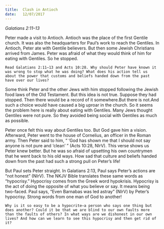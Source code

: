 ```yaml
---
title:  Clash in Antioch
date:   12/07/2017
---
```


_Galatians 2:11–13_

Peter made a visit to Antioch. Antioch was the place of the first Gentile church. It was also the headquarters for Paul’s work to reach the Gentiles. In Antioch, Peter ate with Gentile believers. But then some Jewish Christians arrived from James. Peter was afraid of what they would think of him for eating with Gentiles. So he stopped.

`Read Galatians 2:11–13 and Acts 10:28. Why should Peter have known it was wrong to stop what he was doing? What does his action tell us about the power that customs and beliefs handed down from the past have over our lives?`

Some think Peter and the other Jews with him stopped following the Jewish food laws of the Old Testament. But this idea is not true. Suppose they had stopped. Then there would be a record of it somewhere.But there is not.And such a choice would have caused a big uproar in the church. So it seems the problem here is really about eating with Gentiles. Many Jews thought Gentiles were not pure. So they avoided being social with Gentiles as much as possible.

Peter once felt this way about Gentiles too. But God gave him a vision. Afterward, Peter went to the house of Cornelius, an officer in the Roman army. Then Peter said to him, “ ‘God has shown me that I should not say anyone is not pure and ‘clean’ ” (Acts 10:28, NIrV). This verse shows us Peter knew better. But he was so afraid of upsetting his own countrymen that he went back to his old ways. How sad that culture and beliefs handed down from the past had such a strong pull on Peter’s life!

But Paul sets Peter straight. In Galatians 2:13, Paul says Peter’s actions are “not honest” (NIrV). The NKJV Bible translates these same words as “hypocrisy.” Hypocrisy comes from the Greek word hypokrisis. Hypocrisy is the act of doing the opposite of what you believe or say. It means being two-faced. Paul says, “Even Barnabas was led astray” (NIrV) by Peter’s hypocrisy. Strong words from one man of God to another!

`Why is it so easy to be a hypocrite—a person who says one thing but does another? Could it be that we are blind to our own faults more than the faults of others? In what ways are we dishonest in our own lives? And how can we learn to see this hypocrisy and then get rid of it?`